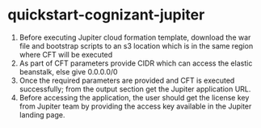 # quickstart-cognizant-jupiter
1. Before executing Jupiter cloud formation template, download the war file and bootstrap scripts to an s3 location which is in the same region where CFT will be executed
2. As part of CFT parameters provide CIDR which can access the elastic beanstalk, else give 0.0.0.0/0
3. Once the required parameters are provided and CFT is executed successfully; from the output section get the Jupiter application URL.
4. Before accessing the application, the user should get the license key from Jupiter team by providing the access key available in the Jupiter landing page.
   
